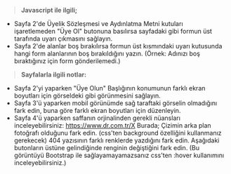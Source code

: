 > **Javascript ile ilgili;**

- Sayfa 2'de Üyelik Sözleşmesi ve Aydınlatma Metni kutuları işaretlemeden "Üye Ol" butonuna basılırsa sayfadaki gibi formun üst tarafında uyarı çıkmasını sağlayın.
- Sayfa 2'de alanlar boş bırakılırsa formun üst kısmındaki uyarı kutusunda hangi form alanlarının boş bırakıldığını yazın. (Örnek: Adınızı boş bıraktığınız için form gönderilemedi.)

> **Sayfalarla ilgili notlar:**

- Sayfa 2'yi yaparken "Üye Olun" Başlığının konumunun farklı ekran boyutları için görseldeki gibi görünmesini sağlayın.
- Sayfa 3'ü yaparken mobil görünümde sağ taraftaki görselin olmadığını fark edin, buna göre farklı ekran boyutları için düzenleyin.
- Sayfa 4'ü yaparken saffanın orjinalinden gerekli nüansları inceleyebilirsiniz: https://www.dr.com.tr/X
  Burada;
  Çizimin arka plan fotoğrafı olduğunu fark edin. (css'ten background özelliğini kullanmanız gerekecek)
  404 yazısının farklı renklerde yazdığını fark edin.
  Aşağıdaki butonların üstüne gelindiğinde renginin değiştiğini fark edin. (Bu görüntüyü Bootstrap ile sağlayamayamazsanız css'ten :hover kullanımını inceleyebilirsiniz.)
